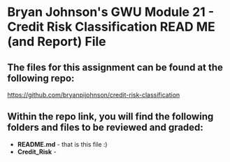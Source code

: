 # Bryan Johnson's GWU Module 21 - Credit Risk Classification READ ME (and Report) File

## The files for this assignment can be found at the following repo:
https://github.com/bryanpijohnson/credit-risk-classification

## Within the repo link, you will find the following folders and files to be reviewed and graded:

- **README.md** - that is this file :)
- **Credit_Risk** - 